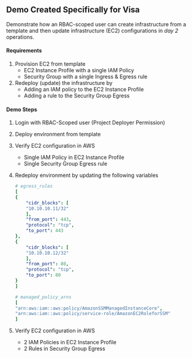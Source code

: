## Demo Created Specifically for Visa
Demonstrate how an RBAC-scoped user can create infrastructure from a template and then update infrastructure (EC2) configurations in *day 2* operations.

#### Requirements
1. Provision EC2 from template
    - EC2 Instance Profile with a single IAM Policy
    - Security Group with a single Ingress & Egress rule
2. Redeploy (update) the infrastructure by
    - Adding an IAM policy to the EC2 Instance Profile
    - Adding a rule to the Security Group Egress


#### Demo Steps
1. Login with RBAC-Scoped user (Project Deployer Permission)
2. Deploy environment from template
3. Verify EC2 configuration in AWS
    - Single IAM Policy in EC2 Instance Profile
    - Single Security Group Egress rule
4. Redeploy environment by updating the following variables


    ```yaml
    # egress_rules
    [
    {
        "cidr_blocks": [
        "10.10.10.11/32"
        ],
        "from_port": 443,
        "protocol": "tcp",
        "to_port": 443
    },
    {
        "cidr_blocks": [
        "10.10.10.12/32"
        ],
        "from_port": 80,
        "protocol": "tcp",
        "to_port": 80
    }
    ]
    ```


    ```yaml
    # managed_policy_arns
    [
    "arn:aws:iam::aws:policy/AmazonSSMManagedInstanceCore",
    "arn:aws:iam::aws:policy/service-role/AmazonEC2RoleforSSM"
    ]
    ```


5. Verify EC2 configuration in AWS
    - 2 IAM Policies in EC2 Instance Profile
    - 2 Rules in Security Group Egress